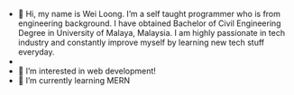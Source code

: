 - 👋 Hi, my name is Wei Loong. I’m a self taught programmer who is from engineering background. I have obtained Bachelor of Civil Engineering Degree in University of Malaya, Malaysia. I am highly passionate in tech industry and constantly improve myself by learning new tech stuff everyday. 
- 
- 👀 I’m interested in web development! 
- 🌱 I’m currently learning MERN



<!---
longan177/longan177 is a ✨ special ✨ repository because its `README.md` (this file) appears on your GitHub profile.
You can click the Preview link to take a look at your changes.
--->
